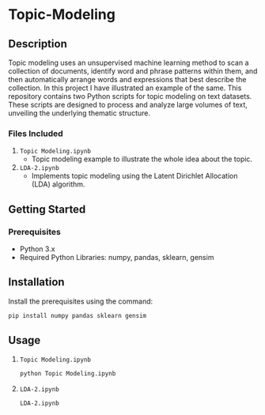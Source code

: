 # Topic-Modeling

## Description
Topic modeling uses an unsupervised machine learning method to scan a collection of documents, identify word and phrase patterns within them, and then automatically arrange words and expressions that best describe the collection. In this project I have illustrated an example of the same. This repository contains two Python scripts for topic modeling on text datasets. These scripts are designed to process and analyze large volumes of text, unveiling the underlying thematic structure.

### Files Included
1. `Topic Modeling.ipynb`
   - Topic modeling example to illustrate the whole idea about the topic. 
2. `LDA-2.ipynb`
    - Implements topic modeling using the Latent Dirichlet Allocation (LDA) algorithm.

## Getting Started

### Prerequisites
- Python 3.x
- Required Python Libraries: numpy, pandas, sklearn, gensim

## Installation
Install the prerequisites using the command:
```bash
pip install numpy pandas sklearn gensim
```

## Usage 
1. `Topic Modeling.ipynb`
    ```bash
    python Topic Modeling.ipynb
    ```
2. `LDA-2.ipynb`
    ```bash
    LDA-2.ipynb
    ```
